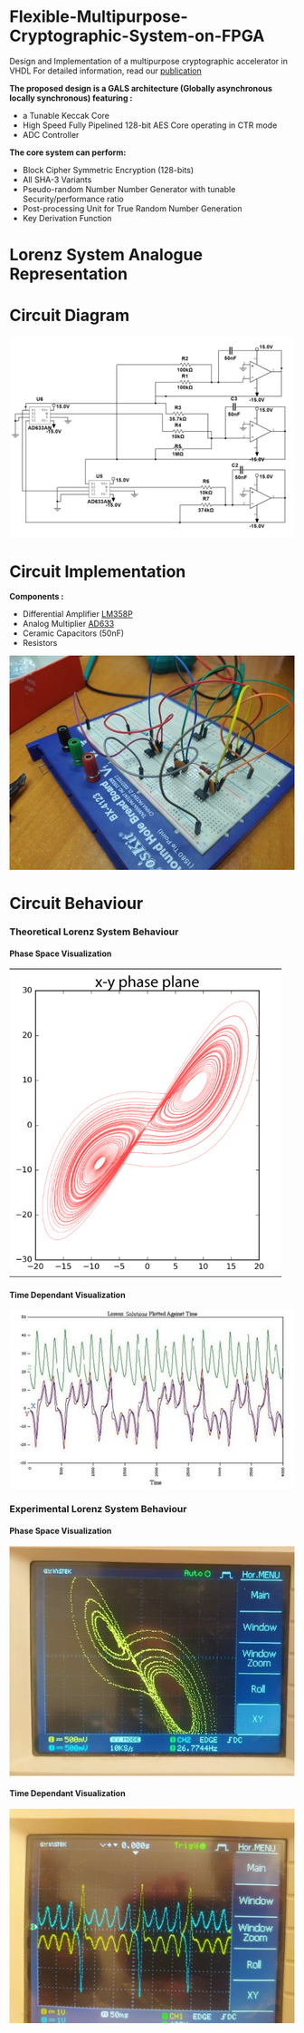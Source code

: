 # Flexible-Multipurpose-Cryptographic-System-on-FPGA
Design and Implementation of a multipurpose cryptographic accelerator in VHDL
For detailed information, read our [publication](https://ijeces.ferit.hr/index.php/ijeces/article/view/1445)

**The proposed design is a GALS architecture (Globally asynchronous locally synchronous) featuring :**
* a Tunable Keccak Core
* High Speed Fully Pipelined 128-bit AES Core operating in CTR mode
* ADC Controller

**The core system can perform:**
* Block Cipher Symmetric Encryption (128-bits)
* All SHA-3 Variants
* Pseudo-random Number Number Generator with tunable Security/performance ratio
* Post-processing Unit for True Random Number Generation
* Key Derivation Function

# Lorenz System Analogue Representation 
# Circuit Diagram 
![lorenz-diagram-multisim](https://github.com/Kalache-abdesattar/Flexible-Multipurpose-Cryptographic-System-on-FPGA/blob/main/Analog%20Lorenz%20System/lorenz_circuit.PNG)


# Circuit Implementation

**Components :**
* Differential Amplifier [LM358P](https://datasheet.octopart.com/LM358P-Texas-Instruments-datasheet-8220297.pdf)
* Analog Multiplier [AD633](https://www.analog.com/media/en/technical-documentation/data-sheets/ad633.pdf)
* Ceramic Capacitors (50nF)
* Resistors


![lorenz-implementation](https://github.com/Kalache-abdesattar/Flexible-Multipurpose-Cryptographic-System-on-FPGA/blob/main/lorenzCircuit.jpg)

# Circuit Behaviour 

### Theoretical Lorenz System Behaviour

#### Phase Space Visualization

![lorenz-attractor-phase-space](https://github.com/Kalache-abdesattar/Flexible-Multipurpose-Cryptographic-System-on-FPGA/blob/main/Analog%20Lorenz%20System/lorenz-theoretical.PNG)

#### Time Dependant Visualization

![lorenz-time](https://github.com/Kalache-abdesattar/Flexible-Multipurpose-Cryptographic-System-on-FPGA/blob/main/Analog%20Lorenz%20System/lorenz-time.png)

### Experimental Lorenz System Behaviour

#### Phase Space Visualization

[![IMAGE ALT TEXT HERE](https://github.com/Kalache-abdesattar/Flexible-Multipurpose-Cryptographic-System-on-FPGA/blob/main/Analog%20Lorenz%20System/oscillo.jpg)](https://youtu.be/wafvf3TThYw)

#### Time Dependant Visualization

[![IMAGE ALT TEXT HERE](https://github.com/Kalache-abdesattar/Flexible-Multipurpose-Cryptographic-System-on-FPGA/blob/main/Analog%20Lorenz%20System/Lorenz-system-time-dependant.jpg)](https://youtu.be/dwXIzn29e0U)
